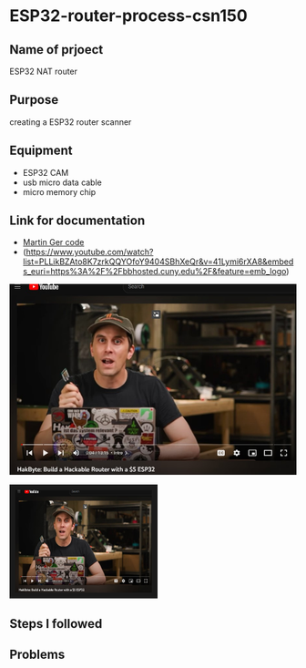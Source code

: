 # ESP32-router-process-csn150

## Name of prjoect 
ESP32 NAT router

## Purpose
creating a ESP32 router scanner

## Equipment 
+ ESP32 CAM 
+ usb micro data cable
+ micro memory chip

## Link for documentation
+  [Martin Ger code](https://github.com/martin-ger/esp32_nat_router)
+  (https://www.youtube.com/watch?list=PLLikBZAto8K7zrkQQYOfoY9404SBhXeQr&v=41Lymi6rXA8&embeds_euri=https%3A%2F%2Fbbhosted.cuny.edu%2F&feature=emb_logo)
 
 ![video walkthrough](https://github.com/samlora704/ESP32-router-process-csn150/blob/main/Martin%20Ger%20youtube.jpg)


<a href="http://www.youtube.com/watch?feature=player_embedded&v=41Lymi6rXA8&list=PLLikBZAto8K7zrkQQYOfoY9404SBhXeQr
" target="_blank"><img src="https://github.com/samlora704/ESP32-router-process-csn150/blob/main/Martin%20Ger%20youtube.jpg" 
alt="IMAGE ALT TEXT HERE" width="240" height="180" border="10" /></a>

## Steps I followed

## Problems
